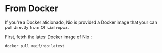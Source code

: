 # From Docker

If you're a Docker aficionado, Nio is provided a Docker image that your can pull directly from Official repos.

First, fetch the latest Docker image of Nio : 

```sh 
docker pull maif/nio:latest
```